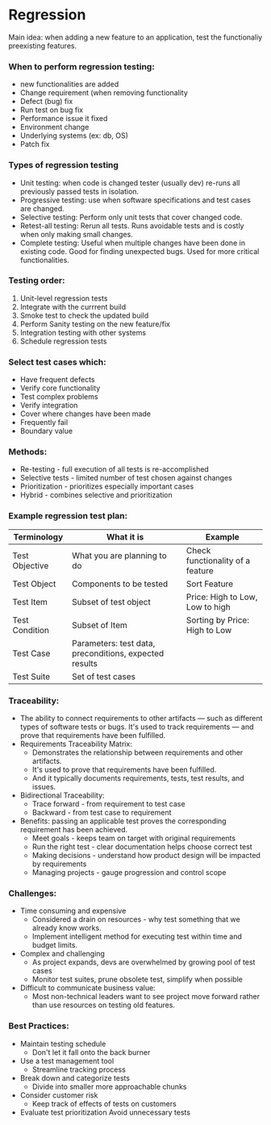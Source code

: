 # Regression
Main idea: when adding a new feature to an application, test the functionaliy preexisting features.
### When to perform regression testing:
- new functionalities are added
- Change requirement (when removing functionality
- Defect (bug) fix
- Run test on bug fix
- Performance issue it fixed
- Environment change
- Underlying systems (ex: db, OS)
- Patch fix
### Types of regression testing
- Unit testing: when code is changed tester (usually dev) re-runs all previously passed tests in isolation.
- Progressive testing: use when software specifications and test cases are changed.
- Selective testing: Perform only unit tests that cover changed code.
- Retest-all testing: Rerun all tests. Runs avoidable tests and is costly when only making small changes.
- Complete testing: Useful when multiple changes have been done in existing code. Good for finding unexpected bugs. Used for more critical functionalities.
### Testing order:
1. Unit-level regression tests
2. Integrate with the currrent build
3. Smoke test to check the updated build
4. Perform Sanity testing on the new feature/fix
5. Integration testing with other systems
6. Schedule regression tests
### Select test cases which:
- Have frequent defects
- Verify core functionality
- Test complex problems
- Verify integration
- Cover where changes have been made
- Frequently fail
- Boundary value
### Methods:
- Re-testing - full execution of all tests is re-accomplished
- Selective tests - limited number of test chosen against changes
- Prioritization - prioritizes especially important cases
- Hybrid - combines selective and prioritization
### Example regression test plan:
|     Terminology         	|     What it is                                                  	|     Example                               	|
|-------------------------	|-----------------------------------------------------------------	|-------------------------------------------	|
|     Test   Objective    	|     What   you are planning to do                               	|     Check   functionality of a feature    	|
|     Test   Object       	|     Components   to be tested                                   	|     Sort   Feature                        	|
|     Test   Item         	|     Subset   of test object                                     	|     Price:   High to Low, Low to high     	|
|     Test   Condition    	|     Subset   of Item                                            	|     Sorting   by Price: High to Low       	|
|     Test   Case         	|     Parameters:   test data, preconditions, expected results    	|                                           	|
|     Test   Suite        	|     Set of   test cases                                         	|                                           	|

### Traceability:
- The ability to connect requirements to other artifacts — such as different types of software tests or bugs. It's used to track requirements — and prove that requirements have been fulfilled.
- Requirements Traceability Matrix:
    - Demonstrates the relationship between requirements and other artifacts.
    - It's used to prove that requirements have been fulfilled.
    - And it typically documents requirements, tests, test results, and issues.
- Bidirectional Traceability: 
    - Trace forward - from requirement to test case
    - Backward - from test case to requirement
- Benefits: passing an applicable test proves the corresponding requirement has been achieved.
    - Meet goals - keeps team on target with original requirements
    - Run the right test - clear documentation helps choose correct test
    - Making decisions - understand how product design will be impacted by requirements
    - Managing projects - gauge progression and control scope
### Challenges:
- Time consuming and expensive
    - Considered a drain on resources - why test something that we already know works.
    - Implement intelligent method for executing test within time and budget limits.
- Complex and challenging
    - As project expands, devs are overwhelmed by growing pool of test cases
    - Monitor test suites, prune obsolete test, simplify when possible
- Difficult to communicate business value:
    - Most non-technical leaders want to see project move forward rather than use resources on testing old features.
### Best Practices:
- Maintain testing schedule
    - Don't let it fall onto the back burner
- Use a test management tool
    - Streamline tracking process
- Break down and categorize tests
    - Divide into smaller more approachable chunks
- Consider customer risk
    - Keep track of effects of tests on customers
- Evaluate test prioritization
    Avoid unnecessary tests